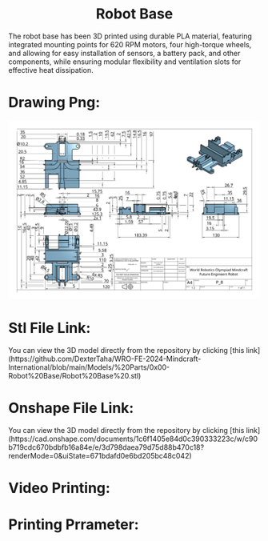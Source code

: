 <div align="center">
  <h1>Robot Base</h1>
</div>
<p>The robot base has been 3D printed using durable PLA material, featuring integrated mounting points for 620 RPM motors, four high-torque wheels, and allowing for easy installation of sensors, a battery pack, and other components, while ensuring modular flexibility and ventilation slots for effective heat dissipation.</p>
<div align="left">
  <h1>Drawing Png:</h1>
  <p align="center">
  <img src="https://github.com/DexterTaha/WRO-FE-2024-Mindcraft-International/blob/main/Models/%20Parts/0x00-Robot%20Base/Drawing%20Robot%20Base.png" alt="banner" width="1500">
</p>
</div>
<div align="left">
  <h1>Stl File Link:</h1>
  <p>You can view the 3D model directly from the repository by clicking [this link](https://github.com/DexterTaha/WRO-FE-2024-Mindcraft-International/blob/main/Models/%20Parts/0x00-Robot%20Base/Robot%20Base%20.stl)</p>
</div>
<div align="left">
  <h1>Onshape File Link:</h1>
  <p>You can view the 3D model directly from the repository by clicking [this link](https://cad.onshape.com/documents/1c6f1405e84d0c390333223c/w/c90b719cdc670bdbfb16a84e/e/3d798daea79d75d88b470c18?renderMode=0&uiState=671bdafd0e6bd205bc48c042)</p>
</div>
<div align="left">
  <h1>Video Printing:</h1>
</div>
<div align="left">
  <h1>Printing Prrameter:</h1>
</div>
